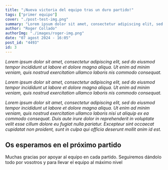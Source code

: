 ```yaml
---
title: "¡Nueva victoria del equipo tras un duro partido!"
tags: ["primer equipo"]
cover: "./post-test-img.png"
summary: "Lorem ipsum dolor sit amet, consectetur adipiscing elit, sed do eiusmod t.."
author: "Roger Collado"
authorImg: "./images/roger-img.png"
date: "07 agost 2024 - 16:05"
post_id: "4493"
id: 3
---
```


_Lorem ipsum dolor sit amet, consectetur adipiscing elit, sed do eiusmod tempor incididunt ut labore et dolore magna aliqua. Ut enim ad minim veniam, quis nostrud exercitation ullamco laboris nis commodo consequat._

_Lorem ipsum dolor sit amet, consectetur adipiscing elit, sed do eiusmod tempor incididunt ut labore et dolore magna aliqua. Ut enim ad minim veniam, quis nostrud exercitation ullamco laboris nis commodo consequat._

_Lorem ipsum dolor sit amet, consectetur adipiscing elit, sed do eiusmod tempor incididunt ut labore et dolore magna aliqua. Ut enim ad minim veniam, quis nostrud exercitation ullamco laboris nisi ut aliquip ex ea commodo consequat. Duis aute irure dolor in reprehenderit in voluptate velit esse cillum dolore eu fugiat nulla pariatur. Excepteur sint occaecat cupidatat non proident, sunt in culpa qui officia deserunt mollit anim id est._

## Os esperamos en el próximo partido

Muchas gracias por apoyar al equipo en cada partido. Seguiremos dándolo todo por vosotros y para llevar el equipo al máximo nivel
